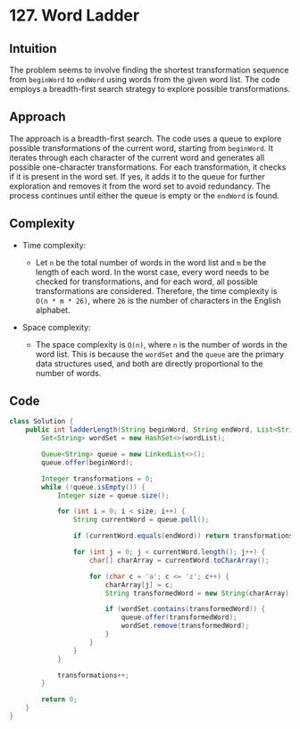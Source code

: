 # 127. Word Ladder

## Intuition

The problem seems to involve finding the shortest transformation sequence from `beginWord` to `endWord` using words from the given word list. The code employs a breadth-first search strategy to explore possible transformations.

## Approach

The approach is a breadth-first search. The code uses a queue to explore possible transformations of the current word, starting from `beginWord`. It iterates through each character of the current word and generates all possible one-character transformations. For each transformation, it checks if it is present in the word set. If yes, it adds it to the queue for further exploration and removes it from the word set to avoid redundancy. The process continues until either the queue is empty or the `endWord` is found.

## Complexity

- Time complexity:

  - Let `n` be the total number of words in the word list and `m` be the length of each word. In the worst case, every word needs to be checked for transformations, and for each word, all possible transformations are considered. Therefore, the time complexity is `O(n * m * 26)`, where `26` is the number of characters in the English alphabet.

- Space complexity:
  - The space complexity is `O(n)`, where `n` is the number of words in the word list. This is because the `wordSet` and the `queue` are the primary data structures used, and both are directly proportional to the number of words.

## Code

```java
class Solution {
    public int ladderLength(String beginWord, String endWord, List<String> wordList) {
        Set<String> wordSet = new HashSet<>(wordList);

        Queue<String> queue = new LinkedList<>();
        queue.offer(beginWord);

        Integer transformations = 0;
        while (!queue.isEmpty()) {
            Integer size = queue.size();

            for (int i = 0; i < size; i++) {
                String currentWord = queue.poll();

                if (currentWord.equals(endWord)) return transformations + 1;

                for (int j = 0; j < currentWord.length(); j++) {
                    char[] charArray = currentWord.toCharArray();

                    for (char c = 'a'; c <= 'z'; c++) {
                        charArray[j] = c;
                        String transformedWord = new String(charArray);

                        if (wordSet.contains(transformedWord)) {
                            queue.offer(transformedWord);
                            wordSet.remove(transformedWord);
                        }
                    }
                }
            }

            transformations++;
        }

        return 0;
    }
}
```
